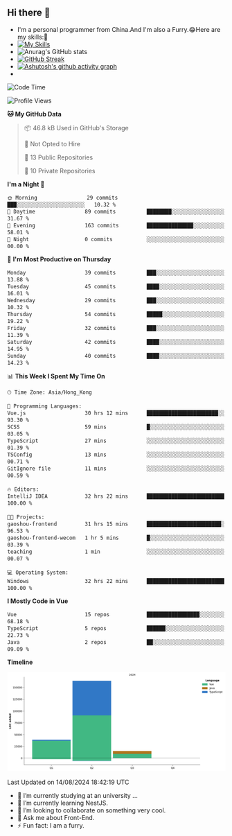 ## Hi there 👋
- I'm a personal programmer from China.And I'm also a Furry.😂Here are my skills:🤔
- [![My Skills](https://skillicons.dev/icons?i=js,html,css,vue,typescript,java,golang)](https://skillicons.dev)
- ![Anurag's GitHub stats](https://github-readme-stats.vercel.app/api?username=FluffyChi-Xing&count_private=true&show_icons=true&theme=radical)
- [![GitHub Streak](https://streak-stats.demolab.com/?user=FluffyChi-Xing)](https://git.io/streak-stats)
- [![Ashutosh's github activity graph](https://github-readme-activity-graph.vercel.app/graph?username=FluffyChi-Xing&theme=github-compact)](https://github.com/ashutosh00710/github-readme-activity-graph)
- <!--START_SECTION:waka-->
![Code Time](http://img.shields.io/badge/Code%20Time-235%20hrs%2019%20mins-blue)

![Profile Views](http://img.shields.io/badge/Profile%20Views-0-blue)

**🐱 My GitHub Data** 

> 📦 46.8 kB Used in GitHub's Storage 
 > 
> 🚫 Not Opted to Hire
 > 
> 📜 13 Public Repositories 
 > 
> 🔑 10 Private Repositories 
 > 
**I'm a Night 🦉** 

```text
🌞 Morning                29 commits          ███░░░░░░░░░░░░░░░░░░░░░░   10.32 % 
🌆 Daytime                89 commits          ████████░░░░░░░░░░░░░░░░░   31.67 % 
🌃 Evening                163 commits         ███████████████░░░░░░░░░░   58.01 % 
🌙 Night                  0 commits           ░░░░░░░░░░░░░░░░░░░░░░░░░   00.00 % 
```
📅 **I'm Most Productive on Thursday** 

```text
Monday                   39 commits          ███░░░░░░░░░░░░░░░░░░░░░░   13.88 % 
Tuesday                  45 commits          ████░░░░░░░░░░░░░░░░░░░░░   16.01 % 
Wednesday                29 commits          ███░░░░░░░░░░░░░░░░░░░░░░   10.32 % 
Thursday                 54 commits          █████░░░░░░░░░░░░░░░░░░░░   19.22 % 
Friday                   32 commits          ███░░░░░░░░░░░░░░░░░░░░░░   11.39 % 
Saturday                 42 commits          ████░░░░░░░░░░░░░░░░░░░░░   14.95 % 
Sunday                   40 commits          ████░░░░░░░░░░░░░░░░░░░░░   14.23 % 
```


📊 **This Week I Spent My Time On** 

```text
🕑︎ Time Zone: Asia/Hong_Kong

💬 Programming Languages: 
Vue.js                   30 hrs 12 mins      ███████████████████████░░   93.30 % 
SCSS                     59 mins             █░░░░░░░░░░░░░░░░░░░░░░░░   03.05 % 
TypeScript               27 mins             ░░░░░░░░░░░░░░░░░░░░░░░░░   01.39 % 
TSConfig                 13 mins             ░░░░░░░░░░░░░░░░░░░░░░░░░   00.71 % 
GitIgnore file           11 mins             ░░░░░░░░░░░░░░░░░░░░░░░░░   00.59 % 

🔥 Editors: 
IntelliJ IDEA            32 hrs 22 mins      █████████████████████████   100.00 % 

🐱‍💻 Projects: 
gaoshou-frontend         31 hrs 15 mins      ████████████████████████░   96.53 % 
gaoshou-frontend-wecom   1 hr 5 mins         █░░░░░░░░░░░░░░░░░░░░░░░░   03.39 % 
teaching                 1 min               ░░░░░░░░░░░░░░░░░░░░░░░░░   00.07 % 

💻 Operating System: 
Windows                  32 hrs 22 mins      █████████████████████████   100.00 % 
```

**I Mostly Code in Vue** 

```text
Vue                      15 repos            █████████████████░░░░░░░░   68.18 % 
TypeScript               5 repos             ██████░░░░░░░░░░░░░░░░░░░   22.73 % 
Java                     2 repos             ██░░░░░░░░░░░░░░░░░░░░░░░   09.09 % 
```



**Timeline**

![Lines of Code chart](https://raw.githubusercontent.com/FluffyChi-Xing/FluffyChi-Xing/main/assets/bar_graph.png)


 Last Updated on 14/08/2024 18:42:19 UTC
<!--END_SECTION:waka-->
- 🔭 I’m currently studying at an university ...
- 🌱 I’m currently learning NestJS.
- 👯 I’m looking to collaborate on something very cool.
- 💬 Ask me about Front-End.
- ⚡ Fun fact: I am a furry.
